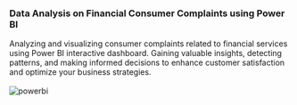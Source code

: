 ### Data Analysis on Financial Consumer Complaints using Power BI
Analyzing and visualizing consumer complaints related to financial services using Power BI  interactive dashboard. Gaining valuable insights, detecting patterns, and making informed decisions to enhance customer satisfaction and optimize your business strategies.
</br></br>
![powerbi](https://github.com/vignesh-kannaa/da-Financial_Consumer_Complaints/assets/67087280/340b7c53-c240-4a0d-a83e-4fdf6a21d3ff)
